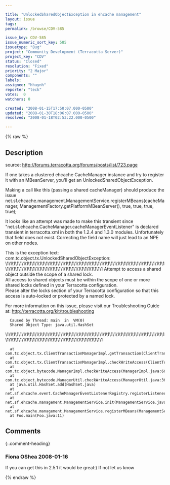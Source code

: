 ```yaml
---

title: "UnlockedSharedObjectException in ehcache management"
layout: issue
tags: 
permalink: /browse/CDV-585

issue_key: CDV-585
issue_numeric_sort_key: 585
issuetype: "Bug"
project: "Community Development (Terracotta Server)"
project_key: "CDV"
status: "Closed"
resolution: "Fixed"
priority: "2 Major"
components: ""
labels: 
assignee: "hhuynh"
reporter: "teck"
votes:  0
watchers: 0

created: "2008-01-15T17:50:07.000-0500"
updated: "2008-01-30T18:06:07.000-0500"
resolved: "2008-01-18T02:53:22.000-0500"

---
```




{% raw %}



## Description

<div markdown="1" class="description">

source: http://forums.terracotta.org/forums/posts/list/723.page

If one takes a clustered ehcache CacheManager instance and try to register it with an MBeanServer, you'll get an UnlockedSharedObjectException. 

Making a call like this (passing a shared cacheManager) should produce the issue
net.sf.ehcache.management.ManagementService.registerMBeans(cacheManager, ManagementFactory.getPlatformMBeanServer(), true, true, true, true);

It looks like an attempt was made to make this transient since "net.sf.ehcache.CacheManager.cacheManagerEventListener" is declared transient in terracotta.xml in both the 1.2.4 and 1.3.0 modules. Unfortunately that field does not exist. Correcting the field name will just lead to an NPE on other nodes. 

This is the exception text:
  com.tc.object.tx.UnlockedSharedObjectException: 
  \1\1\1\1\1\1\1\1\1\1\1\1\1\1\1\1\1\1\1\1\1\1\1\1\1\1\1\1\1\1\1\1\1\1\1\1\1\1\1\1\1\1\1\1\1\1\1\1\1\1\1\1\1\1\1\1\1\1\1\1\1\1\1\1\1\1\1\1\1\1\1\1\1\1\1\1\1\1\1
  Attempt to access a shared object outside the scope of a shared lock.  
  All access to shared objects must be within the scope of one or more shared locks defined in your Terracotta configuration.  
  Please alter the locks section of your Terracotta configuration so that this access is auto-locked or protected by a named lock.

  For more information on this issue, please visit our Troubleshooting Guide at:
   http://terracotta.org/kit/troubleshooting


      Caused by Thread: main  in  VM(0)
      Shared Object Type: java.util.HashSet
  \1\1\1\1\1\1\1\1\1\1\1\1\1\1\1\1\1\1\1\1\1\1\1\1\1\1\1\1\1\1\1\1\1\1\1\1\1\1\1\1\1\1\1\1\1\1\1\1\1\1\1\1\1\1\1\1\1\1\1\1\1\1\1\1\1\1\1\1\1\1\1\1\1\1\1\1\1\1\1

	  at com.tc.object.tx.ClientTransactionManagerImpl.getTransaction(ClientTransactionManagerImpl.java:278)
	  at com.tc.object.tx.ClientTransactionManagerImpl.checkWriteAccess(ClientTransactionManagerImpl.java:291)
	  at com.tc.object.bytecode.ManagerImpl.checkWriteAccess(ManagerImpl.java:662)
	  at com.tc.object.bytecode.ManagerUtil.checkWriteAccess(ManagerUtil.java:364)
	  at java.util.HashSet.add(HashSet.java)
	  at net.sf.ehcache.event.CacheManagerEventListenerRegistry.registerListener(CacheManagerEventListenerRegistry.java:65)
	  at net.sf.ehcache.management.ManagementService.init(ManagementService.java:137)
	  at net.sf.ehcache.management.ManagementService.registerMBeans(ManagementService.java:110)
	  at Foo.main(Foo.java:11)



</div>

## Comments


{:.comment-heading}
### **Fiona OShea** <span class="date">2008-01-16</span>

<div markdown="1" class="comment">

If you can get this in 2.5.1 it would be great:) If not let us know

</div>



{% endraw %}
